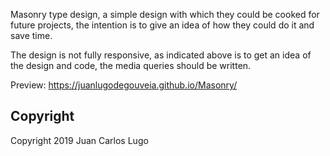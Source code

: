 Masonry type design, a simple design with which they could be cooked for future projects, the intention is to give an idea of how they could do it and save time.

The design is not fully responsive, as indicated above is to get an idea of the design and code, the media queries should be written.

Preview: https://juanlugodegouveia.github.io/Masonry/

## Copyright

Copyright 2019 Juan Carlos Lugo
